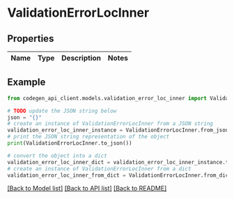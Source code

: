 # ValidationErrorLocInner


## Properties

Name | Type | Description | Notes
------------ | ------------- | ------------- | -------------

## Example

```python
from codegen_api_client.models.validation_error_loc_inner import ValidationErrorLocInner

# TODO update the JSON string below
json = "{}"
# create an instance of ValidationErrorLocInner from a JSON string
validation_error_loc_inner_instance = ValidationErrorLocInner.from_json(json)
# print the JSON string representation of the object
print(ValidationErrorLocInner.to_json())

# convert the object into a dict
validation_error_loc_inner_dict = validation_error_loc_inner_instance.to_dict()
# create an instance of ValidationErrorLocInner from a dict
validation_error_loc_inner_from_dict = ValidationErrorLocInner.from_dict(validation_error_loc_inner_dict)
```
[[Back to Model list]](../README.md#documentation-for-models) [[Back to API list]](../README.md#documentation-for-api-endpoints) [[Back to README]](../README.md)


